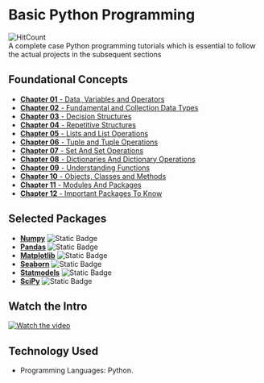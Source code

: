 # Basic Python Programming 
![HitCount](https://hits.dwyl.com/fromsantanu/BPP-Main.svg)<br>
A complete case Python programming tutorials which is essential to follow the actual projects in the subsequent sections
## Foundational Concepts
- [**Chapter 01** - Data, Variables and Operators](https://github.com/fromsantanu/BPP-Main/blob/main/pages/Chapter01.md)  
- [**Chapter 02** - Fundamental and Collection Data Types](https://github.com/fromsantanu/BPP-Main/blob/main/pages/Chapter02.md) 
- [**Chapter 03** - Decision Structures](https://github.com/fromsantanu/BPP-Main/blob/main/pages/Chapter03.md) 
- [**Chapter 04** - Repetitive Structures](https://github.com/fromsantanu/BPP-Main/blob/main/pages/Chapter04.md) 
- [**Chapter 05** - Lists and List Operations](https://github.com/fromsantanu/BPP-Main/blob/main/pages/Chapter05.md)
- [**Chapter 06** - Tuple and Tuple Operations](https://github.com/fromsantanu/BPP-Main/blob/main/pages/Chapter06.md)
- [**Chapter 07** - Set And Set Operations](https://github.com/fromsantanu/BPP-Main/blob/main/pages/Chapter07.md)  
- [**Chapter 08** - Dictionaries And Dictionary Operations](https://github.com/fromsantanu/BPP-Main/blob/main/pages/Chapter08.md) 
- [**Chapter 09** - Understanding Functions](https://github.com/fromsantanu/BPP-Main/blob/main/pages/Chapter09.md) 
- [**Chapter 10** - Objects, Classes and Methods](https://github.com/fromsantanu/BPP-Main/blob/main/pages/Chapter10.md)  
- [**Chapter 11** - Modules And Packages](https://github.com/fromsantanu/BPP-Main/blob/main/pages/Chapter11.md)  
- [**Chapter 12** - Important Packages To Know](https://github.com/fromsantanu/BPP-Main/blob/main/pages/Chapter12.md) 

## Selected Packages
- [**Numpy**](https://github.com/fromsantanu/BPP-Main/blob/main/pages/NP-Main.md) ![Static Badge](https://img.shields.io/badge/Work%20In%20Progress-008000)  
- [**Pandas**](https://github.com/fromsantanu/BPP-Main/blob/main/pages/PD-Main.md) ![Static Badge](https://img.shields.io/badge/In%20Progress-008000) 
- [**Matplotlib**](https://github.com/fromsantanu/BPP-Main/blob/main/pages/MPL-Main.md) ![Static Badge](https://img.shields.io/badge/In%20Progress-008000) 
- [**Seaborn**](https://github.com/fromsantanu/BPP-Main/blob/main/pages/SB-Main.md) ![Static Badge](https://img.shields.io/badge/In%20Progress-008000)
- [**Statmodels**](https://github.com/fromsantanu/BPP-Main/blob/main/pages/SM-Main.md) ![Static Badge](https://img.shields.io/badge/In%20Progress-008000)
- [**SciPy**](https://github.com/fromsantanu/BPP-Main/blob/main/pages/SP-Main.md) ![Static Badge](https://img.shields.io/badge/In%20Progress-008000)

## Watch the Intro 
[![Watch the video](https://img.youtube.com/vi/tbd/hqdefault.jpg)](https://www.youtube.com/watch?v=tbd)

## Technology Used
- Programming Languages: Python.
